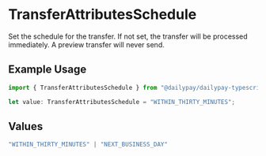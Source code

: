 # TransferAttributesSchedule

Set the schedule for the transfer. If not set, the transfer will be processed immediately. 
A preview transfer will never send.


## Example Usage

```typescript
import { TransferAttributesSchedule } from "@dailypay/dailypay-typescript-sdk/models";

let value: TransferAttributesSchedule = "WITHIN_THIRTY_MINUTES";
```

## Values

```typescript
"WITHIN_THIRTY_MINUTES" | "NEXT_BUSINESS_DAY"
```